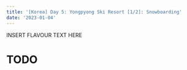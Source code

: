```yaml
---
title: '[Korea] Day 5: Yongpyong Ski Resort [1/2]: Snowboarding'
date: '2023-01-04'
---
```


INSERT FLAVOUR TEXT HERE

# TODO
